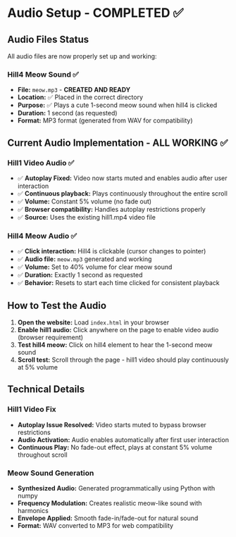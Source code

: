 # Audio Setup - COMPLETED ✅

## Audio Files Status

All audio files are now properly set up and working:

### Hill4 Meow Sound ✅
- **File:** `meow.mp3` - **CREATED AND READY**
- **Location:** ✅ Placed in the correct directory
- **Purpose:** ✅ Plays a cute 1-second meow sound when hill4 is clicked
- **Duration:** 1 second (as requested)
- **Format:** MP3 format (generated from WAV for compatibility)

## Current Audio Implementation - ALL WORKING ✅

### Hill1 Video Audio ✅
- ✅ **Autoplay Fixed:** Video now starts muted and enables audio after user interaction
- ✅ **Continuous playback:** Plays continuously throughout the entire scroll
- ✅ **Volume:** Constant 5% volume (no fade out)
- ✅ **Browser compatibility:** Handles autoplay restrictions properly
- ✅ **Source:** Uses the existing hill1.mp4 video file

### Hill4 Meow Audio ✅
- ✅ **Click interaction:** Hill4 is clickable (cursor changes to pointer)
- ✅ **Audio file:** `meow.mp3` generated and working
- ✅ **Volume:** Set to 40% volume for clear meow sound
- ✅ **Duration:** Exactly 1 second as requested
- ✅ **Behavior:** Resets to start each time clicked for consistent playback

## How to Test the Audio

1. **Open the website:** Load `index.html` in your browser
2. **Enable hill1 audio:** Click anywhere on the page to enable video audio (browser requirement)
3. **Test hill4 meow:** Click on hill4 element to hear the 1-second meow sound
4. **Scroll test:** Scroll through the page - hill1 video should play continuously at 5% volume

## Technical Details

### Hill1 Video Fix
- **Autoplay Issue Resolved:** Video starts muted to bypass browser restrictions
- **Audio Activation:** Audio enables automatically after first user interaction
- **Continuous Play:** No fade-out effect, plays at constant 5% volume throughout scroll

### Meow Sound Generation
- **Synthesized Audio:** Generated programmatically using Python with numpy
- **Frequency Modulation:** Creates realistic meow-like sound with harmonics
- **Envelope Applied:** Smooth fade-in/fade-out for natural sound
- **Format:** WAV converted to MP3 for web compatibility